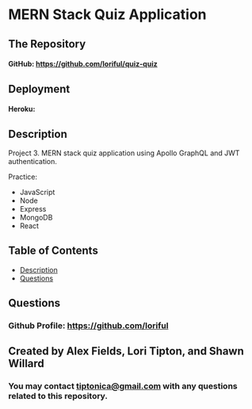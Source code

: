 

# **MERN Stack Quiz Application**
  
## **The Repository**
#### GitHub: https://github.com/loriful/quiz-quiz

## **Deployment**
#### Heroku:  


## **Description**
Project 3. MERN stack quiz application using Apollo GraphQL and JWT authentication.

Practice: 
  - JavaScript
  - Node
  - Express
  - MongoDB
  - React

## **Table of Contents**
- [Description](#description)
- [Questions](#questions)


## **Questions**
### Github Profile:  https://github.com/loriful
## Created by Alex Fields, Lori Tipton, and Shawn Willard

### You may contact tiptonica@gmail.com with any questions related to this repository.

  
  